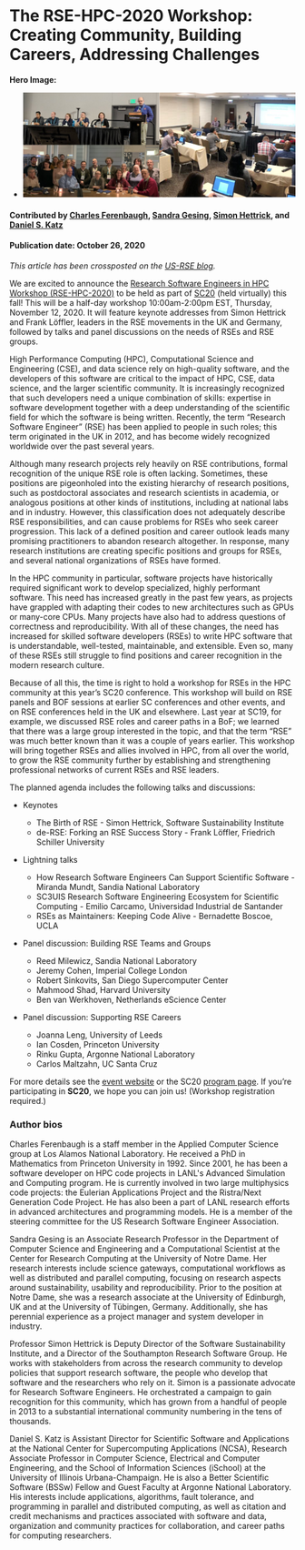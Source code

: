 # The RSE-HPC-2020 Workshop: Creating Community, Building Careers, Addressing Challenges

**Hero Image:**

 - <img src='../../images/rse-hpe-hero.png'/>
 
#### Contributed by [Charles Ferenbaugh](https://github.com/cferenba "Charles Ferenbaugh GitHub Profile"), [Sandra Gesing](https://github.com/sandragesing "Sandra Gesing GitHub Profile"), [Simon Hettrick](https://github.com/SimonHettrick "Simon Hettrick GitHub Profile"), and [Daniel S. Katz](https://github.com/danielskatz "Daniel S. Katz GitHub Profile")

#### Publication date: October 26, 2020

*This article has been crossposted on the [US-RSE blog](http://us-rse.org/blog/).*

We are excited to announce the [Research Software Engineers in HPC Workshop
(RSE-HPC-2020)](https://us-rse.org/rse-hpc-2020/) to be held as part of [SC20](https://sc20.supercomputing.org/) (held virtually) this fall! This will be a half-day
workshop 10:00am-2:00pm EST, Thursday, November 12, 2020. It will feature keynote addresses from
Simon Hettrick and Frank Löffler, leaders in the RSE movements in the UK and Germany,
followed by talks and panel discussions on the needs of RSEs and RSE groups.

High Performance Computing (HPC), Computational Science and Engineering (CSE), and data
science rely on high-quality software, and the developers of this software are critical to the
impact of HPC, CSE, data science, and the larger scientific community. It is increasingly
recognized that such developers need a unique combination of skills: expertise in software
development together with a deep understanding of the scientific field for which the software is
being written. Recently, the term “Research Software Engineer” (RSE) has been applied to
people in such roles; this term originated in the UK in 2012, and has become widely recognized
worldwide over the past several years.

Although many research projects rely heavily on RSE contributions, formal recognition of the
unique RSE role is often lacking. Sometimes, these positions are pigeonholed into the existing
hierarchy of research positions, such as postdoctoral associates and research scientists in
academia, or analogous positions at other kinds of institutions, including at national labs and in
industry. However, this classification does not adequately describe RSE responsibilities, and
can cause problems for RSEs who seek career progression. This lack of a defined position and
career outlook leads many promising practitioners to abandon research altogether. In
response, many research institutions are creating specific positions and groups for RSEs, and
several national organizations of RSEs have formed.

In the HPC community in particular, software projects have historically required significant work
to develop specialized, highly performant software. This need has increased greatly in the past
few years, as projects have grappled with adapting their codes to new architectures such as
GPUs or many-core CPUs. Many projects have also had to address questions of correctness
and reproducibility. With all of these changes, the need has increased for skilled software
developers (RSEs) to write HPC software that is understandable, well-tested, maintainable, and
extensible. Even so, many of these RSEs still struggle to find positions and career recognition
in the modern research culture.

Because of all this, the time is right to hold a workshop for RSEs in the HPC community at this
year’s SC20 conference. This workshop will build on RSE panels and BOF sessions at earlier
SC conferences and other events, and on RSE conferences held in the UK and elsewhere.
Last year at SC19, for example, we discussed RSE roles and career paths in a BoF; we learned
that there was a large group interested in the topic, and that the term “RSE” was much better known than it was a couple of years earlier. This workshop will bring together RSEs and allies
involved in HPC, from all over the world, to grow the RSE community further by establishing and
strengthening professional networks of current RSEs and RSE leaders.

The planned agenda includes the following talks and discussions:

* Keynotes
  * The Birth of RSE - Simon Hettrick, Software Sustainability Institute
  * de-RSE: Forking an RSE Success Story - Frank Löffler, Friedrich Schiller University

* Lightning talks
  * How Research Software Engineers Can Support Scientific Software - Miranda Mundt, Sandia National Laboratory
  * SC3UIS Research Software Engineering Ecosystem for Scientific Computing - Emilio Carcamo, Universidad Industrial de Santander
  * RSEs as Maintainers: Keeping Code Alive - Bernadette Boscoe, UCLA

* Panel discussion: Building RSE Teams and Groups
  * Reed Milewicz, Sandia National Laboratory
  * Jeremy Cohen, Imperial College London
  * Robert Sinkovits, San Diego Supercomputer Center
  * Mahmood Shad, Harvard University
  * Ben van Werkhoven, Netherlands eScience Center

* Panel discussion: Supporting RSE Careers
  * Joanna Leng, University of Leeds
  * Ian Cosden, Princeton University
  * Rinku Gupta, Argonne National Laboratory
  * Carlos Maltzahn, UC Santa Cruz

For more details see the [event website](https://us-rse.org/rse-hpc-2020/) or the SC20 [program page](https://sc20.supercomputing.org/session/?sess=sess217). If you’re
participating in **SC20**, we hope you can join us! (Workshop registration required.)

### Author bios
Charles Ferenbaugh is a staff member in the Applied Computer Science group at Los Alamos National Laboratory. He received a PhD in Mathematics from Princeton University in 1992. Since 2001, he has been a software developer on HPC code projects in LANL's Advanced Simulation and Computing program. He is currently involved in two large multiphysics code projects: the Eulerian Applications Project and the Ristra/Next Generation Code Project. He has also been a part of LANL research efforts in advanced architectures and programming models. He is a member of the steering committee for the US Research Software Engineer Association.

Sandra Gesing is an Associate Research Professor in the Department of Computer Science and Engineering and a Computational Scientist at the Center for Research Computing at the University of Notre Dame. Her research interests include science gateways, computational workflows as well as distributed and parallel computing, focusing on research aspects around sustainability, usability and reproducibility. Prior to the position at Notre Dame, she was a research associate at the University of Edinburgh, UK and at the University of Tübingen, Germany. Additionally, she has perennial experience as a project manager and system developer in industry. 

Professor Simon Hettrick is Deputy Director of the Software Sustainability Institute, and a Director of the Southampton Research Software Group. He works with stakeholders from across the research community to develop policies that support research software, the people who develop that software and the researchers who rely on it. Simon is a passionate advocate for Research Software Engineers. He orchestrated a campaign to gain recognition for this community, which has grown from a handful of people in 2013 to a substantial international community numbering in the tens of thousands.

Daniel S. Katz is Assistant Director for Scientific Software and Applications at the National Center for Supercomputing Applications (NCSA), Research Associate Professor in Computer Science, Electrical and Computer Engineering, and the School of Information Sciences (iSchool) at the University of Illinois Urbana-Champaign. He is also a Better Scientific Software (BSSw) Fellow and Guest Faculty at Argonne National Laboratory. His interests include applications, algorithms, fault tolerance, and programming in parallel and distributed computing, as well as citation and credit mechanisms and practices associated with software and data, organization and community practices for collaboration, and career paths for computing researchers.

<!---
Publish: yes
RSS update: 2020-10-26
Categories: Planning, Collaboration
Topics: Software Engineering, Projects and Organizations, Conferences and Workshops, big data
Tags: bssw-blog-article
Level: 2
Prerequisites: default
Aggregate: none
--->
